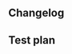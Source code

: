 <!--

💡 To write a useful PR description, make sure that your description covers:

- WHAT this PR is changing:
    - How was it PREVIOUSLY.
    - How it will be from NOW on.
- WHY this PR is needed.
- CONTEXT, i.e. to which initiative, project or RFC it belongs.

The structure of the description doesn't matter as much as covering these points, so use
your best judgement based on your context.

Learn how to write good pull request description: https://www.notion.so/sourcegraph/Write-a-good-pull-request-description-610a7fd3e613496eb76f450db5a49b6e?pvs=4
-->

## Changelog

<!--
1. Ensure your pull request title is formatted as: $type($domain): $what
2. Add bullet list items for each additional detail you want to cover (see example below)
3. You can edit this after the pull request was merged, as long as release shipping it hasn't been promoted to the public.
4. For more information, please see this how-to https://www.notion.so/sourcegraph/Writing-a-changelog-entry-dd997f411d524caabf0d8d38a24a878c?

Audience: TS/CSE > Customers > Teammates (in that order).

Cheat sheet: $type = chore|fix|feature $domain: source|search|ci|release|plg|cody|local|...
-->

<!--
Example:

Title: fix(search): parse quotes with the appropriate context
Changelog section:

## Changelog

- When a quote is used with regexp pattern type, then ...
- Refactored underlying code.
-->

## Test plan

<!-- All pull requests REQUIRE a test plan: https://docs.sourcegraph.com/dev/background-information/testing_principles

Why does it matter?

These test plans are there to demonstrate that are following industry standards which are important or critical for our customers.
They might be read by customers or an auditor. There are meant be simple and easy to read. Simply explain what you did to ensure
your changes are correct!

Here are a non exhaustive list of test plan examples to help you:

- Making changes on a given feature or component:
  - "Covered by existing tests" or "CI" for the shortest possible plan if there is zero ambiguity
  - "Added new tests"
  - "Manually tested" (if non trivial, share some output, logs, or screenshot)
- Updating docs:
  - "previewed locally"
  - share a screenshot if you want to be thorough
- Updating deps, that would typically fail immediately in CI if incorrect
  - "CI"
  - "locally tested"
-->
